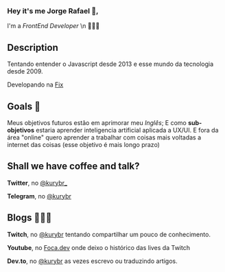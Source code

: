 ### Hey it's me Jorge Rafael 🧔, 
I'm a _FrontEnd Developer_ \n 👨🏿‍💻

## Description
Tentando entender o Javascript desde 2013 e esse mundo da tecnologia desde 2009.</br>

Developando na [Fix](https://fix.com.br/)

## Goals 🚀 
Meus objetivos futuros estão em aprimorar meu _Inglês_;
E como __sub-objetivos__ estaria aprender inteligencia artificial aplicada a UX/UI.
E fora da área "online" quero aprender a trabalhar com coisas mais voltadas a internet das coisas (esse objetivo é mais longo prazo)

## Shall we have coffee and talk?
**Twitter**, no [@kurybr_](https://twitter.com/kurybr_)

**Telegram**, no [@kurybr](https://telegram.me/kurybr)

## Blogs 👨🏿‍🎨
**Twitch**, no [@kurybr](https://www.twitch.tv/kurybr)  tentando compartilhar um pouco de conhecimento. 

**Youtube**, no [Foca.dev](https://www.youtube.com/channel/UCrp61bBew5b0OtytmjK3Q_g) onde deixo o histórico das lives da Twitch

**Dev.to**, no [@kurybr](https://dev.to/kurybr) as vezes escrevo ou traduzindo artigos.
